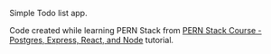Simple Todo list app.

Code created while learning PERN Stack from <a href="https://www.youtube.com/watch?v=ldYcgPKEZC8&ab_channel=freeCodeCamp.org">PERN Stack Course - Postgres, Express, React, and Node</a> tutorial.
